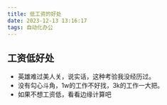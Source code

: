 ```yaml
---
title: 低工资的好处
date: 2023-12-13 13:16:17
tags: 自动化办公
---
```



## 工资低好处

- 英雄难过美人关，说实话，这种考验我没经历过。
- 没有勾心斗角，1w的工作不好找，3k的工作一大把。
- 如果不想工资低，看看边缘计算吧